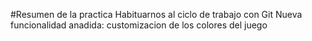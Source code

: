 #Resumen de la practica
Habituarnos al ciclo de trabajo con Git
Nueva funcionalidad anadida: customizacion de los colores del juego